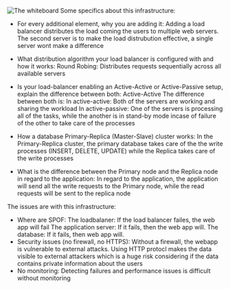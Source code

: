 ![The whiteboard]()
Some specifics about this infrastructure:

- For every additional element, why you are adding it: Adding a load balancer distributes the load coming the users to multiple web servers.
The second server is to make the load distrubution effective, a single server wont make a difference

- What distribution algorithm your load balancer is configured with and how it works: Round Robing: Distributes requests sequentially across all available servers

- Is your load-balancer enabling an Active-Active or Active-Passive setup, explain the difference between both: Active-Active
The difference between both is:
In active-active: Both of the servers are working and sharing the workload
In active-passive: One of the servers is processing all of the tasks, while the another is in stand-by mode incase of failure of the other to take care of the processes

- How a database Primary-Replica (Master-Slave) cluster works: In the Primary-Replica cluster, the primary database takes care of the the write processes (INSERT, DELETE, UPDATE) while the Replica takes care of the write processes

- What is the difference between the Primary node and the Replica node in regard to the application: In regard to the application, the application will send all the write requests to the Primary node, while the read requests will be sent to the replica node

The issues are with this infrastructure:

- Where are SPOF: The loadbalaner: If the load balancer failes, the web app will fail
The application server: If it fails, then the web app will.
The database: If it fails, then web app will.
- Security issues (no firewall, no HTTPS): Without a firewall, the webapp is vulnerable to external attacks.
Using HTTP protocl makes the data visible to external attackers which is a huge risk considering if the data contains private information about the users
- No monitoring: Detecting failures and performance issues is difficult without monitoring
